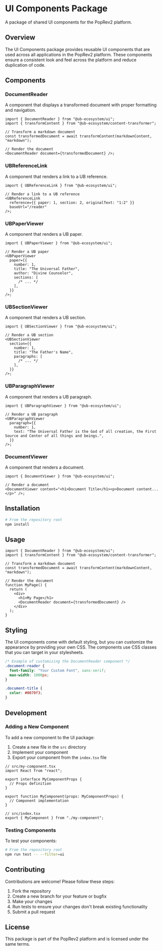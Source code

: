 # UI Components Package

A package of shared UI components for the PopRev2 platform.

## Overview

The UI Components package provides reusable UI components that are used across all applications in the PopRev2 platform. These components ensure a consistent look and feel across the platform and reduce duplication of code.

## Components

### DocumentReader

A component that displays a transformed document with proper formatting and navigation.

```tsx
import { DocumentReader } from "@ub-ecosystem/ui";
import { transformContent } from "@ub-ecosystem/content-transformer";

// Transform a markdown document
const transformedDocument = await transformContent(markdownContent, "markdown");

// Render the document
<DocumentReader document={transformedDocument} />;
```

### UBReferenceLink

A component that renders a link to a UB reference.

```tsx
import { UBReferenceLink } from "@ub-ecosystem/ui";

// Render a link to a UB reference
<UBReferenceLink
  reference={{ paper: 1, section: 2, originalText: "1:2" }}
  baseUrl="/reader"
/>;
```

### UBPaperViewer

A component that renders a UB paper.

```tsx
import { UBPaperViewer } from "@ub-ecosystem/ui";

// Render a UB paper
<UBPaperViewer
  paper={{
    number: 1,
    title: "The Universal Father",
    author: "Divine Counselor",
    sections: [
      /* ... */
    ],
  }}
/>;
```

### UBSectionViewer

A component that renders a UB section.

```tsx
import { UBSectionViewer } from "@ub-ecosystem/ui";

// Render a UB section
<UBSectionViewer
  section={{
    number: 1,
    title: "The Father's Name",
    paragraphs: [
      /* ... */
    ],
  }}
/>;
```

### UBParagraphViewer

A component that renders a UB paragraph.

```tsx
import { UBParagraphViewer } from "@ub-ecosystem/ui";

// Render a UB paragraph
<UBParagraphViewer
  paragraph={{
    number: 1,
    text: "The Universal Father is the God of all creation, the First Source and Center of all things and beings.",
  }}
/>;
```

### DocumentViewer

A component that renders a document.

```tsx
import { DocumentViewer } from "@ub-ecosystem/ui";

// Render a document
<DocumentViewer content="<h1>Document Title</h1><p>Document content...</p>" />;
```

## Installation

```bash
# From the repository root
npm install
```

## Usage

```tsx
import { DocumentReader } from "@ub-ecosystem/ui";
import { transformContent } from "@ub-ecosystem/content-transformer";

// Transform a markdown document
const transformedDocument = await transformContent(markdownContent, "markdown");

// Render the document
function MyPage() {
  return (
    <div>
      <h1>My Page</h1>
      <DocumentReader document={transformedDocument} />
    </div>
  );
}
```

## Styling

The UI components come with default styling, but you can customize the appearance by providing your own CSS. The components use CSS classes that you can target in your stylesheets.

```css
/* Example of customizing the DocumentReader component */
.document-reader {
  font-family: "Your Custom Font", sans-serif;
  max-width: 1000px;
}

.document-title {
  color: #0070f3;
}
```

## Development

### Adding a New Component

To add a new component to the UI package:

1. Create a new file in the `src` directory
2. Implement your component
3. Export your component from the `index.tsx` file

```tsx
// src/my-component.tsx
import React from "react";

export interface MyComponentProps {
  // Props definition
}

export function MyComponent(props: MyComponentProps) {
  // Component implementation
}

// src/index.tsx
export { MyComponent } from "./my-component";
```

### Testing Components

To test your components:

```bash
# From the repository root
npm run test -- --filter=ui
```

## Contributing

Contributions are welcome! Please follow these steps:

1. Fork the repository
2. Create a new branch for your feature or bugfix
3. Make your changes
4. Run tests to ensure your changes don't break existing functionality
5. Submit a pull request

## License

This package is part of the PopRev2 platform and is licensed under the same terms.
